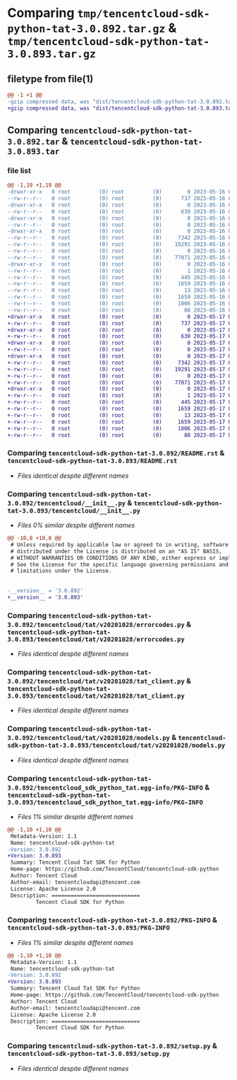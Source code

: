 # Comparing `tmp/tencentcloud-sdk-python-tat-3.0.892.tar.gz` & `tmp/tencentcloud-sdk-python-tat-3.0.893.tar.gz`

## filetype from file(1)

```diff
@@ -1 +1 @@
-gzip compressed data, was "dist/tencentcloud-sdk-python-tat-3.0.892.tar", last modified: Tue May 16 00:45:41 2023, max compression
+gzip compressed data, was "dist/tencentcloud-sdk-python-tat-3.0.893.tar", last modified: Wed May 17 03:40:13 2023, max compression
```

## Comparing `tencentcloud-sdk-python-tat-3.0.892.tar` & `tencentcloud-sdk-python-tat-3.0.893.tar`

### file list

```diff
@@ -1,19 +1,19 @@
-drwxr-xr-x   0 root         (0) root         (0)        0 2023-05-16 00:45:41.000000 tencentcloud-sdk-python-tat-3.0.892/
--rw-r--r--   0 root         (0) root         (0)      737 2023-05-16 00:45:41.000000 tencentcloud-sdk-python-tat-3.0.892/README.rst
-drwxr-xr-x   0 root         (0) root         (0)        0 2023-05-16 00:45:41.000000 tencentcloud-sdk-python-tat-3.0.892/tencentcloud/
--rw-r--r--   0 root         (0) root         (0)      630 2023-05-16 00:45:41.000000 tencentcloud-sdk-python-tat-3.0.892/tencentcloud/__init__.py
-drwxr-xr-x   0 root         (0) root         (0)        0 2023-05-16 00:45:41.000000 tencentcloud-sdk-python-tat-3.0.892/tencentcloud/tat/
--rw-r--r--   0 root         (0) root         (0)        0 2023-05-16 00:45:41.000000 tencentcloud-sdk-python-tat-3.0.892/tencentcloud/tat/__init__.py
-drwxr-xr-x   0 root         (0) root         (0)        0 2023-05-16 00:45:41.000000 tencentcloud-sdk-python-tat-3.0.892/tencentcloud/tat/v20201028/
--rw-r--r--   0 root         (0) root         (0)     7342 2023-05-16 00:45:41.000000 tencentcloud-sdk-python-tat-3.0.892/tencentcloud/tat/v20201028/errorcodes.py
--rw-r--r--   0 root         (0) root         (0)    19291 2023-05-16 00:45:41.000000 tencentcloud-sdk-python-tat-3.0.892/tencentcloud/tat/v20201028/tat_client.py
--rw-r--r--   0 root         (0) root         (0)        0 2023-05-16 00:45:41.000000 tencentcloud-sdk-python-tat-3.0.892/tencentcloud/tat/v20201028/__init__.py
--rw-r--r--   0 root         (0) root         (0)    77071 2023-05-16 00:45:41.000000 tencentcloud-sdk-python-tat-3.0.892/tencentcloud/tat/v20201028/models.py
-drwxr-xr-x   0 root         (0) root         (0)        0 2023-05-16 00:45:41.000000 tencentcloud-sdk-python-tat-3.0.892/tencentcloud_sdk_python_tat.egg-info/
--rw-r--r--   0 root         (0) root         (0)        1 2023-05-16 00:45:41.000000 tencentcloud-sdk-python-tat-3.0.892/tencentcloud_sdk_python_tat.egg-info/dependency_links.txt
--rw-r--r--   0 root         (0) root         (0)      445 2023-05-16 00:45:41.000000 tencentcloud-sdk-python-tat-3.0.892/tencentcloud_sdk_python_tat.egg-info/SOURCES.txt
--rw-r--r--   0 root         (0) root         (0)     1659 2023-05-16 00:45:41.000000 tencentcloud-sdk-python-tat-3.0.892/tencentcloud_sdk_python_tat.egg-info/PKG-INFO
--rw-r--r--   0 root         (0) root         (0)       13 2023-05-16 00:45:41.000000 tencentcloud-sdk-python-tat-3.0.892/tencentcloud_sdk_python_tat.egg-info/top_level.txt
--rw-r--r--   0 root         (0) root         (0)     1659 2023-05-16 00:45:41.000000 tencentcloud-sdk-python-tat-3.0.892/PKG-INFO
--rw-r--r--   0 root         (0) root         (0)     1006 2023-05-16 00:45:41.000000 tencentcloud-sdk-python-tat-3.0.892/setup.py
--rw-r--r--   0 root         (0) root         (0)       88 2023-05-16 00:45:41.000000 tencentcloud-sdk-python-tat-3.0.892/setup.cfg
+drwxr-xr-x   0 root         (0) root         (0)        0 2023-05-17 03:40:13.000000 tencentcloud-sdk-python-tat-3.0.893/
+-rw-r--r--   0 root         (0) root         (0)      737 2023-05-17 03:40:13.000000 tencentcloud-sdk-python-tat-3.0.893/README.rst
+drwxr-xr-x   0 root         (0) root         (0)        0 2023-05-17 03:40:13.000000 tencentcloud-sdk-python-tat-3.0.893/tencentcloud/
+-rw-r--r--   0 root         (0) root         (0)      630 2023-05-17 03:40:13.000000 tencentcloud-sdk-python-tat-3.0.893/tencentcloud/__init__.py
+drwxr-xr-x   0 root         (0) root         (0)        0 2023-05-17 03:40:13.000000 tencentcloud-sdk-python-tat-3.0.893/tencentcloud/tat/
+-rw-r--r--   0 root         (0) root         (0)        0 2023-05-17 03:40:13.000000 tencentcloud-sdk-python-tat-3.0.893/tencentcloud/tat/__init__.py
+drwxr-xr-x   0 root         (0) root         (0)        0 2023-05-17 03:40:13.000000 tencentcloud-sdk-python-tat-3.0.893/tencentcloud/tat/v20201028/
+-rw-r--r--   0 root         (0) root         (0)     7342 2023-05-17 03:40:13.000000 tencentcloud-sdk-python-tat-3.0.893/tencentcloud/tat/v20201028/errorcodes.py
+-rw-r--r--   0 root         (0) root         (0)    19291 2023-05-17 03:40:13.000000 tencentcloud-sdk-python-tat-3.0.893/tencentcloud/tat/v20201028/tat_client.py
+-rw-r--r--   0 root         (0) root         (0)        0 2023-05-17 03:40:13.000000 tencentcloud-sdk-python-tat-3.0.893/tencentcloud/tat/v20201028/__init__.py
+-rw-r--r--   0 root         (0) root         (0)    77071 2023-05-17 03:40:13.000000 tencentcloud-sdk-python-tat-3.0.893/tencentcloud/tat/v20201028/models.py
+drwxr-xr-x   0 root         (0) root         (0)        0 2023-05-17 03:40:13.000000 tencentcloud-sdk-python-tat-3.0.893/tencentcloud_sdk_python_tat.egg-info/
+-rw-r--r--   0 root         (0) root         (0)        1 2023-05-17 03:40:13.000000 tencentcloud-sdk-python-tat-3.0.893/tencentcloud_sdk_python_tat.egg-info/dependency_links.txt
+-rw-r--r--   0 root         (0) root         (0)      445 2023-05-17 03:40:13.000000 tencentcloud-sdk-python-tat-3.0.893/tencentcloud_sdk_python_tat.egg-info/SOURCES.txt
+-rw-r--r--   0 root         (0) root         (0)     1659 2023-05-17 03:40:13.000000 tencentcloud-sdk-python-tat-3.0.893/tencentcloud_sdk_python_tat.egg-info/PKG-INFO
+-rw-r--r--   0 root         (0) root         (0)       13 2023-05-17 03:40:13.000000 tencentcloud-sdk-python-tat-3.0.893/tencentcloud_sdk_python_tat.egg-info/top_level.txt
+-rw-r--r--   0 root         (0) root         (0)     1659 2023-05-17 03:40:13.000000 tencentcloud-sdk-python-tat-3.0.893/PKG-INFO
+-rw-r--r--   0 root         (0) root         (0)     1006 2023-05-17 03:40:13.000000 tencentcloud-sdk-python-tat-3.0.893/setup.py
+-rw-r--r--   0 root         (0) root         (0)       88 2023-05-17 03:40:13.000000 tencentcloud-sdk-python-tat-3.0.893/setup.cfg
```

### Comparing `tencentcloud-sdk-python-tat-3.0.892/README.rst` & `tencentcloud-sdk-python-tat-3.0.893/README.rst`

 * *Files identical despite different names*

### Comparing `tencentcloud-sdk-python-tat-3.0.892/tencentcloud/__init__.py` & `tencentcloud-sdk-python-tat-3.0.893/tencentcloud/__init__.py`

 * *Files 0% similar despite different names*

```diff
@@ -10,8 +10,8 @@
 # Unless required by applicable law or agreed to in writing, software
 # distributed under the License is distributed on an "AS IS" BASIS,
 # WITHOUT WARRANTIES OR CONDITIONS OF ANY KIND, either express or implied.
 # See the License for the specific language governing permissions and
 # limitations under the License.
 
 
-__version__ = '3.0.892'
+__version__ = '3.0.893'
```

### Comparing `tencentcloud-sdk-python-tat-3.0.892/tencentcloud/tat/v20201028/errorcodes.py` & `tencentcloud-sdk-python-tat-3.0.893/tencentcloud/tat/v20201028/errorcodes.py`

 * *Files identical despite different names*

### Comparing `tencentcloud-sdk-python-tat-3.0.892/tencentcloud/tat/v20201028/tat_client.py` & `tencentcloud-sdk-python-tat-3.0.893/tencentcloud/tat/v20201028/tat_client.py`

 * *Files identical despite different names*

### Comparing `tencentcloud-sdk-python-tat-3.0.892/tencentcloud/tat/v20201028/models.py` & `tencentcloud-sdk-python-tat-3.0.893/tencentcloud/tat/v20201028/models.py`

 * *Files identical despite different names*

### Comparing `tencentcloud-sdk-python-tat-3.0.892/tencentcloud_sdk_python_tat.egg-info/PKG-INFO` & `tencentcloud-sdk-python-tat-3.0.893/tencentcloud_sdk_python_tat.egg-info/PKG-INFO`

 * *Files 1% similar despite different names*

```diff
@@ -1,10 +1,10 @@
 Metadata-Version: 1.1
 Name: tencentcloud-sdk-python-tat
-Version: 3.0.892
+Version: 3.0.893
 Summary: Tencent Cloud Tat SDK for Python
 Home-page: https://github.com/TencentCloud/tencentcloud-sdk-python
 Author: Tencent Cloud
 Author-email: tencentcloudapi@tencent.com
 License: Apache License 2.0
 Description: ============================
         Tencent Cloud SDK for Python
```

### Comparing `tencentcloud-sdk-python-tat-3.0.892/PKG-INFO` & `tencentcloud-sdk-python-tat-3.0.893/PKG-INFO`

 * *Files 1% similar despite different names*

```diff
@@ -1,10 +1,10 @@
 Metadata-Version: 1.1
 Name: tencentcloud-sdk-python-tat
-Version: 3.0.892
+Version: 3.0.893
 Summary: Tencent Cloud Tat SDK for Python
 Home-page: https://github.com/TencentCloud/tencentcloud-sdk-python
 Author: Tencent Cloud
 Author-email: tencentcloudapi@tencent.com
 License: Apache License 2.0
 Description: ============================
         Tencent Cloud SDK for Python
```

### Comparing `tencentcloud-sdk-python-tat-3.0.892/setup.py` & `tencentcloud-sdk-python-tat-3.0.893/setup.py`

 * *Files identical despite different names*

